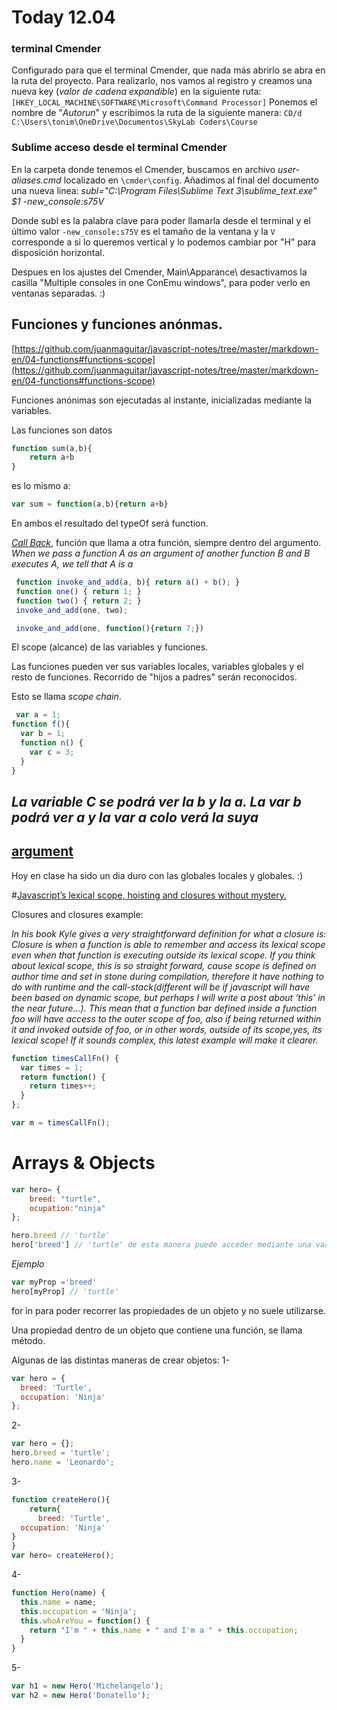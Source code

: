 # Today 12.04

### terminal Cmender
Configurado para que el terminal Cmender, que nada más abrirlo se abra en la ruta del proyecto. 
Para realizarlo, nos vamos al registro y creamos una nueva key (*valor de cadena expandible*) en la siguiente ruta: ```[HKEY_LOCAL_MACHINE\SOFTWARE\Microsoft\Command Processor]```
Ponemos el nombre de "*Autorun*" y escribimos la ruta de la siguiente manera: ```CD/d C:\Users\tonim\OneDrive\Documentos\SkyLab Coders\Course```

### Sublime acceso desde el terminal Cmender
En la carpeta donde tenemos el Cmender, buscamos en archivo *user-aliases.cmd* localizado en ```\cmder\config```.
Añadimos al final del documento una nueva linea:
*subl="C:\Program Files\Sublime Text 3\sublime_text.exe" $1 -new_console:s75V*

Donde subl es la palabra clave para poder llamarla desde el terminal y el último valor ```-new_console:s75V``` es el tamaño de la ventana y la ```V``` corresponde a si lo queremos vertical y lo podemos cambiar por "H" para disposición horizontal. 

Despues en los ajustes del Cmender, Main\Apparance\ desactivamos la casilla "Multiple consoles in one ConEmu windows", para poder verlo en ventanas separadas. :)

## Funciones y funciones anónmas.

[https://github.com/juanmaguitar/javascript-notes/tree/master/markdown-en/04-functions#functions-scope](https://github.com/juanmaguitar/javascript-notes/tree/master/markdown-en/04-functions#functions-scope)

Funciones anónimas son ejecutadas al instante, inicializadas mediante la variables.


Las funciones son datos

```javascript
function sum(a,b){
    return a+b
}
```

es lo mismo a:

```javascript 
var sum = function(a,b){return a+b}
```

En ambos el resultado del typeOf será function.

*[Call Back](http://stackoverflow.com/questions/483073/getting-%C2%AD%E2%80%90a-%C2%AD%E2%80%90better-%C2%AD%E2%80%90understanding-%C2%AD%E2%80%90of-%C2%AD%E2%80%90callback-%C2%AD%E2%80%90functions-%C2%AD%E2%80%90in-%C2%AD%E2%80%90javascript)*, función que llama a otra función, siempre dentro del argumento.
*When we pass a function A as an argument of another function B and B executes A, we tell that A is a*

```javascript
 function invoke_and_add(a, b){ return a() + b(); }
 function one() { return 1; }
 function two() { return 2; }
 invoke_and_add(one, two);

 invoke_and_add(one, function(){return 7;})
```

El scope (alcance) de las variables y  funciones.

Las funciones pueden ver sus variables locales, variables globales y el resto de funciones. Recorrido de "hijos a padres" serán reconocidos.

Esto se llama *scope chain*.
```javascript
 var a = 1;
function f(){
  var b = 1;
  function n() {
    var c = 3;
  }
}
```
*La variable C se podrá ver la b y la a. La var b podrá ver a y la var a colo verá la suya*
---

[argument](https://developer.mozilla.org/es/docs/Web/JavaScript/Referencia/Funciones/arguments)
---

Hoy en clase ha sido un dia duro con las globales locales y globales. :)

#[Javascript’s lexical scope, hoisting and closures without mystery.](https://medium.com/@nickbalestra/javascripts-lexical-scope-hoisting-and-closures-without-mystery-c2324681d4be)

Closures and closures example:

*In his book Kyle gives a very straightforward definition for what a closure is:
Closure is when a function is able to remember and access its lexical scope even when that function is executing outside its lexical scope.
If you think about lexical scope, this is so straight forward, cause scope is defined on author time and set in stone during compilation, therefore it have nothing to do with runtime and the call-stack(different will be if javascript will have been based on dynamic scope, but perhaps I will write a post about ‘this’ in the near future…). This mean that a function bar defined inside a function foo will have access to the outer scope of foo, also if being returned within it and invoked outside of foo, or in other words, outside of its scope,yes, its lexical scope! If it sounds complex, this latest example will make it clearer.*

```javascript
function timesCallFn() {
  var times = 1;
  return function() {
    return times++;
  }
};

var m = timesCallFn();
```

# Arrays & Objects

```javascript
var hero= {
    breed: "turtle",
    ocupation:"ninja"
};
```

```javascript
hero.breed // 'turtle'
hero['breed'] // 'turtle' de esta manera puede acceder mediante una variable.
```
*Ejemplo*

```javascript
var myProp ='breed'
hero[myProp] // 'turtle'
```

for in para poder recorrer las propiedades de un objeto y no suele utilizarse.

Una propiedad dentro de un objeto que contiene una función, se llama método.

Algunas de las distintas maneras de crear objetos:
1-
```javascript
var hero = {
  breed: 'Turtle',
  occupation: 'Ninja'
};
```
2-
```javascript
var hero = {};
hero.breed = 'turtle';
hero.name = 'Leonardo';
```
3-
```javascript
function createHero(){
    return{
      breed: 'Turtle',
  occupation: 'Ninja'
}
}
var hero= createHero();
```
4-
```javascript
function Hero(name) {
  this.name = name;
  this.occupation = 'Ninja';
  this.whoAreYou = function() {
    return "I'm " + this.name + " and I'm a " + this.occupation;
  }
}
```
5-
```javascript
var h1 = new Hero('Michelangelo');
var h2 = new Hero('Donatello');
```
